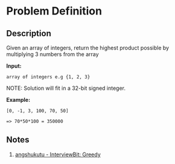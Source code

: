 # Problem Definition

## Description

Given an array of integers, return the highest product possible by multiplying 3 numbers from the array

**Input:**

```plaintext
array of integers e.g {1, 2, 3}
```

NOTE: Solution will fit in a 32-bit signed integer.

**Example:**

```plaintext
[0, -1, 3, 100, 70, 50]

=> 70*50*100 = 350000
```

## Notes

1. [angshukutu - InterviewBit: Greedy](https://angshukutu.wordpress.com/2016/02/20/interviewbit-greedy/)